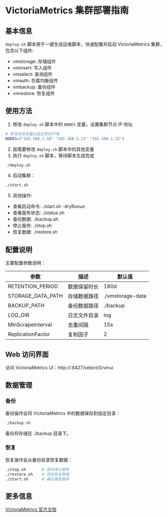 # VictoriaMetrics 集群部署指南

## 基本信息

`deploy.sh` 脚本用于一键生成运维脚本，快速配置并启动 VictoriaMetrics 集群，包含以下组件:

- vmstorage: 存储组件
- vminsert: 写入组件
- vmselect: 查询组件
- vmauth: 负载均衡组件
- vmbackup: 备份组件  
- vmrestore: 恢复组件

## 使用方法

1. 修改 `deploy.sh` 脚本中的 `NODES` 变量，设置集群节点 IP 地址

```bash
# 修改这些变量以适应您的环境
NODES=("192.168.1.10" "192.168.1.11" "192.168.1.12")
```

2. 按需要修改 `deploy.sh` 脚本中的其他变量
3. 执行 `deploy.sh` 脚本，等待脚本生成完成

```bash
./deploy.sh
```

4. 启动集群：

```bash
./start.sh
```

5. 其他操作:

- 查看启动命令: ./start.sh -dryRunun
- 查看服务状态: ./status.sh
- 备份数据: ./backup.sh
- 停止服务: ./stop.sh
- 恢复数据: ./restore.sh

## 配置说明

主要配置参数说明：

| 参数 | 描述 | 默认值 |
|------|------|--------|
| RETENTION_PERIOD | 数据保留时长 | 180d |
| STORAGE_DATA_PATH | 存储数据路径 | ./vmstorage-data |
| BACKUP_PATH | 备份数据路径 | ./backup |
| LOG_DIR | 日志文件目录 | log |
| MinScrapeInterval | 去重间隔 | 15s |
| ReplicationFactor | 复制因子 | 2 |

## Web 访问界面

访问 VictoriaMetrics UI：http://<NodeIP>:8427/select/0/vmui

## 数据管理

### 备份

备份操作会将 VictoriaMetrics 中的数据保存到指定目录：

```bash
./backup.sh
```

备份将存储在 ./backup 目录下。

### 恢复

恢复操作会从备份目录恢复数据：

```bash
./stop.sh       # 首先停止服务
./restore.sh    # 然后恢复数据
./start.sh      # 最后重启服务
```

## 更多信息

[VictoriaMetrics 官方文档](https://docs.victoriametrics.com/)
